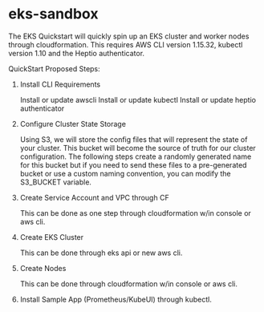 # eks-sandbox
The EKS Quickstart will quickly spin up an EKS cluster and worker nodes through cloudformation. This requires AWS CLI version 1.15.32, kubectl version 1.10 and the Heptio authenticator.

QuickStart Proposed Steps:

1. Install CLI Requirements

	Install or update awscli
	Install or update kubectl
	Install or update heptio authenticator

2. Configure Cluster State Storage

	Using S3, we will store the config files that will represent the state of your cluster. This bucket will become the source of truth for our cluster configuration. The following steps create a randomly generated name for this bucket but if you need to send these files to a pre-generated bucket or use a custom naming convention, you can modify the S3_BUCKET variable.

3. Create Service Account and VPC through CF

	This can be done as one step through cloudformation w/in console or aws cli.

4. Create EKS Cluster

	This can be done through eks api or new aws cli.

5. Create Nodes

	This can be done through cloudformation w/in console or aws cli.

6. Install Sample App (Prometheus/KubeUI) through kubectl.
